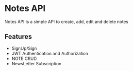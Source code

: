 # Notes API

Notes API is a simple API to create, add, edit and delete notes

## Features

- SignUp/Sign
- JWT Authentication and Authorization
- NOTE CRUD
- NewsLetter Subscription
